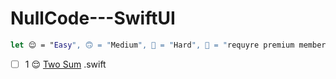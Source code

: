 # NullCode---SwiftUI

``` swift
let 😌 = "Easy", 🙃 = "Medium", 🥲 = "Hard", 🤯 = "requyre premium membership"
```

- [ ] 1 😌 [Two Sum](https://leetcode.com/problems/two-sum/) .swift
